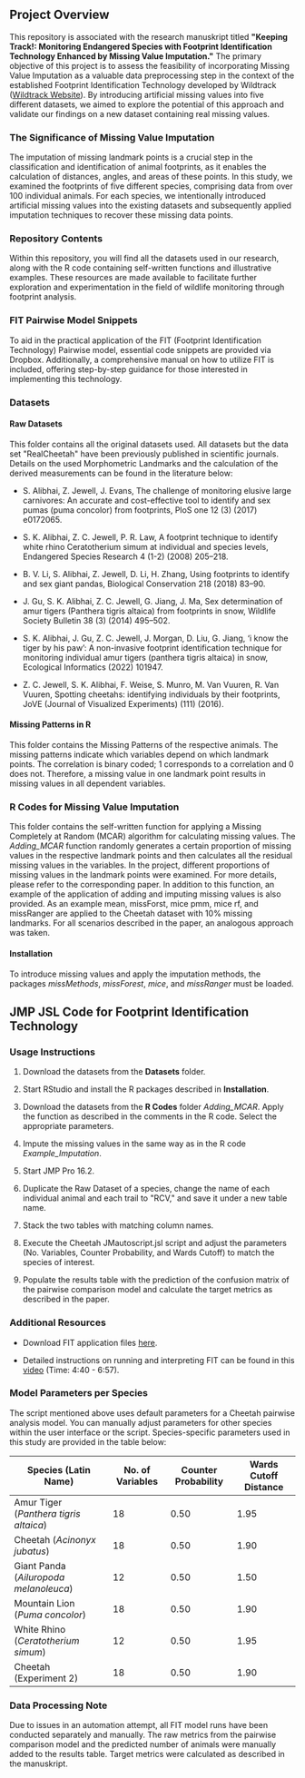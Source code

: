 ## Project Overview

This repository is associated with the research manuskript titled **"Keeping Track!: Monitoring Endangered Species with Footprint Identification Technology Enhanced by Missing Value Imputation."** The primary objective of this project is to assess the feasibility of incorporating Missing Value Imputation as a valuable data preprocessing step in the context of the established Footprint Identification Technology developed by Wildtrack ([Wildtrack Website](https://www.wildtrack.org/)). By introducing artificial missing values into five different datasets, we aimed to explore the potential of this approach and validate our findings on a new dataset containing real missing values.

### The Significance of Missing Value Imputation

The imputation of missing landmark points is a crucial step in the classification and identification of animal footprints, as it enables the calculation of distances, angles, and areas of these points. In this study, we examined the footprints of five different species, comprising data from over 100 individual animals. For each species, we intentionally introduced artificial missing values into the existing datasets and subsequently applied imputation techniques to recover these missing data points.

### Repository Contents

Within this repository, you will find all the datasets used in our research, along with the R code containing self-written functions and illustrative examples. These resources are made available to facilitate further exploration and experimentation in the field of wildlife monitoring through footprint analysis.

### FIT Pairwise Model Snippets

To aid in the practical application of the FIT (Footprint Identification Technology) Pairwise model, essential code snippets are provided via Dropbox. Additionally, a comprehensive manual on how to utilize FIT is included, offering step-by-step guidance for those interested in implementing this technology.

### Datasets

#### Raw Datasets

This folder contains all the original datasets used. All datasets but the data set "RealCheetah" have been previously published in scientific journals. Details on the used Morphometric Landmarks and the calculation of the derived measurements can be found in the literature below:

- S. Alibhai, Z. Jewell, J. Evans, The challenge of monitoring elusive large carnivores: An accurate and cost-effective tool to identify and sex pumas (puma concolor) from footprints, PloS one 12 (3) (2017) e0172065.

- S. K. Alibhai, Z. C. Jewell, P. R. Law, A footprint technique to identify white rhino Ceratotherium simum at individual and species levels, Endangered Species Research 4 (1-2) (2008) 205–218.

- B. V. Li, S. Alibhai, Z. Jewell, D. Li, H. Zhang, Using footprints to identify and sex giant pandas, Biological Conservation 218 (2018) 83–90.

- J. Gu, S. K. Alibhai, Z. C. Jewell, G. Jiang, J. Ma, Sex determination of amur tigers (Panthera tigris altaica) from footprints in snow, Wildlife Society Bulletin 38 (3) (2014) 495–502.

- S. K. Alibhai, J. Gu, Z. C. Jewell, J. Morgan, D. Liu, G. Jiang, ‘i know the tiger by his paw’: A non-invasive footprint identification technique for monitoring individual amur tigers (panthera tigris altaica) in snow, Ecological Informatics (2022) 101947.

- Z. C. Jewell, S. K. Alibhai, F. Weise, S. Munro, M. Van Vuuren, R. Van Vuuren, Spotting cheetahs: identifying individuals by their footprints, JoVE (Journal of Visualized Experiments) (111) (2016).

#### Missing Patterns in R

This folder contains the Missing Patterns of the respective animals. The missing patterns indicate which variables depend on which landmark points. The correlation is binary coded; 1 corresponds to a correlation and 0 does not. Therefore, a missing value in one landmark point results in missing values in all dependent variables.

### R Codes for Missing Value Imputation

This folder contains the self-written function for applying a Missing Completely at Random (MCAR) algorithm for calculating missing values. The *Adding_MCAR* function randomly generates a certain proportion of missing values in the respective landmark points and then calculates all the residual missing values in the variables. In the project, different proportions of missing values in the landmark points were examined. For more details, please refer to the corresponding paper. In addition to this function, an example of the application of adding and imputing missing values is also provided. As an example mean, missForst, mice pmm, mice rf, and missRanger are applied to the Cheetah dataset with 10% missing landmarks. For all scenarios described in the paper, an analogous approach was taken.

#### Installation

To introduce missing values and apply the imputation methods, the packages *missMethods*, *missForest*, *mice*, and *missRanger* must be loaded.

## JMP JSL Code for Footprint Identification Technology

### Usage Instructions

1. Download the datasets from the **Datasets** folder.

2. Start RStudio and install the R packages described in **Installation**.

3. Download the datasets from the **R Codes** folder *Adding_MCAR*. Apply the function as described in the comments in the R code. Select the appropriate parameters.

4. Impute the missing values in the same way as in the R code *Example_Imputation*.

5. Start JMP Pro 16.2.

6. Duplicate the Raw Dataset of a species, change the name of each individual animal and each trail to "RCV," and save it under a new table name.

7. Stack the two tables with matching column names.

8. Execute the Cheetah JMautoscript.jsl script and adjust the parameters (No. Variables, Counter Probability, and Wards Cutoff) to match the species of interest.

9. Populate the results table with the prediction of the confusion matrix of the pairwise comparison model and calculate the target metrics as described in the paper.

### Additional Resources

- Download FIT application files [here](https://1drv.ms/f/s!AqGN38c8mh7Wi6gn9AGHwaNUL5yGAQ?e=ioAqpe).

- Detailed instructions on running and interpreting FIT can be found in this [video](https://www.jove.com/de/v/54034/spotting-cheetahs-identifying-individuals-by-their-footprints) (Time: 4:40 - 6:57).

### Model Parameters per Species

The script mentioned above uses default parameters for a Cheetah pairwise analysis model. You can manually adjust parameters for other species within the user interface or the script. Species-specific parameters used in this study are provided in the table below:

| Species (Latin Name)              | No. of Variables | Counter Probability | Wards Cutoff Distance |
|-----------------------------------|------------------|--------------------|-----------------------|
| Amur Tiger (*Panthera tigris altaica*)    | 18           | 0.50               | 1.95                  |
| Cheetah (*Acinonyx jubatus*)             | 18           | 0.50               | 1.90                  |
| Giant Panda (*Ailuropoda melanoleuca*)    | 12           | 0.50               | 1.50                  |
| Mountain Lion (*Puma concolor*)           | 18           | 0.50               | 1.90                  |
| White Rhino (*Ceratotherium simum*)       | 12           | 0.50               | 1.95                  |
| Cheetah (Experiment 2)                   | 18           | 0.50               | 1.90                  |

### Data Processing Note

Due to issues in an automation attempt, all FIT model runs have been conducted separately and manually. The raw metrics from the pairwise comparison model and the predicted number of animals were manually added to the results table. Target metrics were calculated as described in the manuskript.

